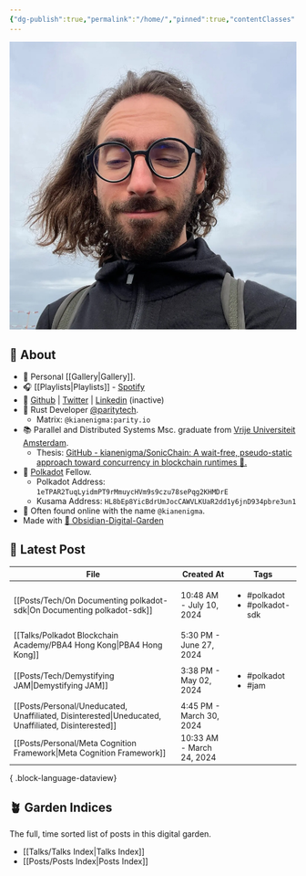 ```yaml
---
{"dg-publish":true,"permalink":"/home/","pinned":true,"contentClasses":"homepage","tags":["gardenEntry"],"created":"2024-03-24T11:35:09.000+01:00","updated":"2024-08-21T13:54:11.706+02:00"}
---
```


![Screenshot 2023-11-01 at 21.21.06.jpeg|300](/img/user/resources/Screenshot%202023-11-01%20at%2021.21.06.jpeg)
## 📝 About 

- 📸 Personal [[Gallery\|Gallery]].
- 🎧 [[Playlists\|Playlists]] - [Spotify](https://open.spotify.com/user/1248494156?si=4e6338ab8bdb4c04)
- 🐙 [Github](https://github.com/kianenigma) | [Twitter](https://twitter.com/kianenigma)  | [Linkedin](https://www.linkedin.com/in/kian-paimani-a3618022b/) (inactive)
- 🦀 Rust Developer [@paritytech](https://twitter.com/ParityTech/).           
	- Matrix: `@kianenigma:parity.io`
- 📚 Parallel and Distributed Systems Msc. graduate from [Vrije Universiteit Amsterdam](https://twitter.com/VUamsterdam).
	- Thesis: [GitHub - kianenigma/SonicChain: A wait-free, pseudo-static approach toward concurrency in blockchain runtimes 🚀.](https://github.com/kianenigma/SonicChain?tab=readme-ov-file)
- 🔴 [Polkadot](https://www.polkadot.network) Fellow. 
	- Polkadot Address: `1eTPAR2TuqLyidmPT9rMmuycHVm9s9czu78sePqg2KHMDrE`
	- Kusama Address: `HL8bEp8YicBdrUmJocCAWVLKUaR2dd1y6jnD934pbre3un1`
- 🤖 Often found online with the name `@kianenigma`.
- Made with [💎 Obsidian-Digital-Garden](https://github.com/oleeskild/Obsidian-Digital-Garden)
## 📣 Latest Post 

| File                                                                                                   | Created At                | Tags                                              |
| ------------------------------------------------------------------------------------------------------ | ------------------------- | ------------------------------------------------- |
| [[Posts/Tech/On Documenting polkadot-sdk\|On Documenting polkadot-sdk]]                             | 10:48 AM - July 10, 2024  | <ul><li>#polkadot</li><li>#polkadot-sdk</li></ul> |
| [[Talks/Polkadot Blockchain Academy/PBA4 Hong Kong\|PBA4 Hong Kong]]                                | 5:30 PM - June 27, 2024   | <ul></ul>                                         |
| [[Posts/Tech/Demystifying JAM\|Demystifying JAM]]                                                   | 3:38 PM - May 02, 2024    | <ul><li>#polkadot</li><li>#jam</li></ul>          |
| [[Posts/Personal/Uneducated, Unaffiliated, Disinterested\|Uneducated, Unaffiliated, Disinterested]] | 4:45 PM - March 30, 2024  | <ul></ul>                                         |
| [[Posts/Personal/Meta Cognition Framework\|Meta Cognition Framework]]                               | 10:33 AM - March 24, 2024 | <ul></ul>                                         |

{ .block-language-dataview}

## 🪴 Garden Indices 
The full, time sorted list of posts in this digital garden. 
- [[Talks/Talks Index\|Talks Index]]
- [[Posts/Posts Index\|Posts Index]]
